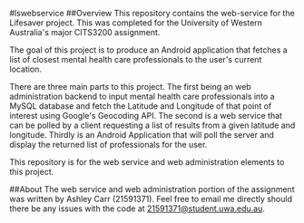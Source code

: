 #lswebservice
##Overview
This repository contains the web-service for the Lifesaver project.  This was completed for the University of Western Australia's major CITS3200 assignment.

The goal of this project is to produce an Android application that fetches a list of closest mental health care professionals to the user's current location.

There are three main parts to this project.  The first being an web administration backend to input mental health care professionals into a MySQL database and fetch the Latitude and Longitude of that point of interest using Google's Geocoding API.  The second is a web service that can be polled by a client requesting a list of results from a given latitude and longitude.   Thirdly is an Android Application that will poll the server and display the returned list of professionals for the user.

This repository is for the web service and web administration elements to this project.

##About
The web service and web administration portion of the assignment was written by Ashley Carr (21591371).  Feel free to email me directly should there be any issues with the code at [21591371@student.uwa.edu.au](mailto:21591371@student.uwa.edu.au).
